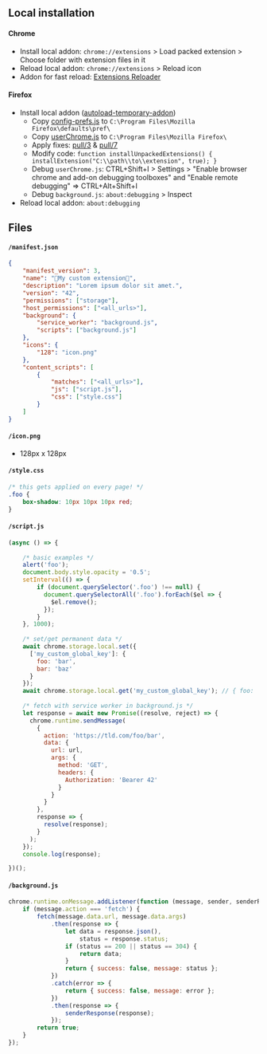 ## Local installation

#### Chrome

- Install local addon: `chrome://extensions` > Load packed extension > Choose folder with extension files in it
- Reload local addon: `chrome://extensions` > Reload icon
- Addon for fast reload: [Extensions Reloader](https://chromewebstore.google.com/detail/extensions-reloader/fimgfedafeadlieiabdeeaodndnlbhid)

#### Firefox

- Install local addon ([autoload-temporary-addon](https://github.com/tsaost/autoload-temporary-addon))
  - Copy [config-prefs.js](https://raw.githubusercontent.com/tsaost/autoload-temporary-addon/refs/heads/main/config-prefs.js) to `C:\Program Files\Mozilla Firefox\defaults\pref\`
  - Copy [userChrome.js](https://raw.githubusercontent.com/tsaost/autoload-temporary-addon/refs/heads/main/userChrome.js) to `C:\Program Files\Mozilla Firefox\`
  - Apply fixes: [pull/3](https://github.com/tsaost/autoload-temporary-addon/pull/3) & [pull/7](https://github.com/tsaost/autoload-temporary-addon/pull/7)
  - Modify code: `function installUnpackedExtensions() { installExtension("C:\\path\\to\\extension", true); }`
  - Debug `userChrome.js`: CTRL+Shift+I > Settings > "Enable browser chrome and add-on debugging toolboxes" and "Enable remote debugging" => CTRL+Alt+Shift+I
  - Debug `background.js`: `about:debugging` > Inspect
- Reload local addon: `about:debugging`

## Files

#### `/manifest.json`

```json
{
    "manifest_version": 3,
    "name": "🚀My custom extension🚀",
    "description": "Lorem ipsum dolor sit amet.",
    "version": "42",
    "permissions": ["storage"],
    "host_permissions": ["<all_urls>"],
    "background": {
        "service_worker": "background.js",
        "scripts": ["background.js"]
    },
    "icons": {
        "128": "icon.png"
    },
    "content_scripts": [
        {
            "matches": ["<all_urls>"],
            "js": ["script.js"],
            "css": ["style.css"]
        }
    ]
}
```

#### `/icon.png`

- 128px x 128px

#### `/style.css`

```css
/* this gets applied on every page! */
.foo {
    box-shadow: 10px 10px 10px red;
}
```

#### `/script.js`

```js
(async () => {
  
  	/* basic examples */
  	alert('foo');  
  	document.body.style.opacity = '0.5';  
  	setInterval(() => {
        if (document.querySelector('.foo') !== null) {
          document.querySelectorAll('.foo').forEach($el => {
            $el.remove();
          });
        }
    }, 1000);
  
  	/* set/get permanent data */
    await chrome.storage.local.set({
      ['my_custom_global_key']: {
        foo: 'bar',
        bar: 'baz'
      }
    });  
  	await chrome.storage.local.get('my_custom_global_key'); // { foo: 'bar', bar: 'baz' }
  
  	/* fetch with service worker in background.js */
    let response = await new Promise((resolve, reject) => {
      chrome.runtime.sendMessage(
        {
          action: 'https://tld.com/foo/bar',
          data: {
            url: url,
            args: {
              method: 'GET',
              headers: {
                Authorization: 'Bearer 42'
              }
            }
          }
        },
        response => {
          resolve(response);
        }
      );
    });
  	console.log(response);

})();
```

#### `/background.js`

```js
chrome.runtime.onMessage.addListener(function (message, sender, senderResponse) {
    if (message.action === 'fetch') {
        fetch(message.data.url, message.data.args)
            .then(response => {
                let data = response.json(),
                    status = response.status;
                if (status == 200 || status == 304) {
                    return data;
                }
                return { success: false, message: status };
            })
            .catch(error => {
                return { success: false, message: error };
            })
            .then(response => {
                senderResponse(response);
            });
        return true;
    }
});
```
